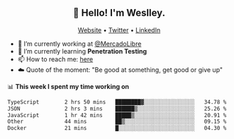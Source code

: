 <h2 align="center">👋 Hello! I'm Weslley.</h2>
<p align="center">
  <a href="http://weslleyneri.com.br">Website</a> •
  <a href="https://twitter.com/Weslley_Neri">Twitter</a> •
  <a href="https://www.linkedin.com/in/weslley-neri-3658908b">LinkedIn</a>
</p>


- 🔭 I’m currently working at [@MercadoLibre](https://github.com/mercadolibre)
- 🌱 I’m currently learning **Penetration Testing**
- 📫 How to reach me: [here](mailto:weslley39@gmail.com)
- ☁️ Quote of the moment: "Be good at something, get good or give up"

📊 **This week I spent my time working on**
<!--START_SECTION:waka-->

```txt
TypeScript        2 hrs 50 mins   ████████▓░░░░░░░░░░░░░░░░   34.78 %
JSON              2 hrs 3 mins    ██████▒░░░░░░░░░░░░░░░░░░   25.26 %
JavaScript        1 hr 42 mins    █████▒░░░░░░░░░░░░░░░░░░░   20.91 %
Other             44 mins         ██▒░░░░░░░░░░░░░░░░░░░░░░   09.15 %
Docker            21 mins         █░░░░░░░░░░░░░░░░░░░░░░░░   04.30 %
```

<!--END_SECTION:waka-->

<!-- Inspired by https://github.com/gruselhaus/gruselhaus -->
